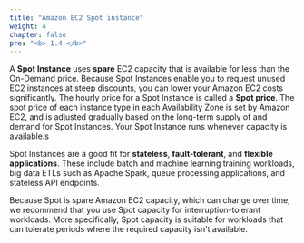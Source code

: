 ```yaml
---
title: "Amazon EC2 Spot instance"
weight: 4
chapter: false
pre: "<b> 1.4 </b>"
---
```


A **Spot Instance** uses **spare** EC2 capacity that is available for less than the On-Demand price. Because Spot Instances enable you to request unused EC2 instances at steep discounts, you can lower your Amazon EC2 costs significantly. The hourly price for a Spot Instance is called a **Spot price**. The spot price of each instance type in each Availability Zone is set by Amazon EC2, and is adjusted gradually based on the long-term supply of and demand for Spot Instances. Your Spot Instance runs whenever capacity is available.s

Spot Instances are a good fit for **stateless**, **fault-tolerant**, and **flexible applications**. These include batch and machine learning training workloads, big data ETLs such as Apache Spark, queue processing applications, and stateless API endpoints.

Because Spot is spare Amazon EC2 capacity, which can change over time, we recommend that you use Spot capacity for interruption-tolerant workloads. More specifically, Spot capacity is suitable for workloads that can tolerate periods where the required capacity isn't available.